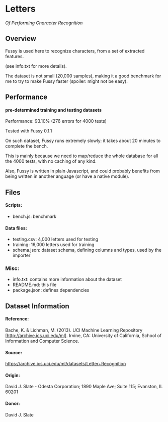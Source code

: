 # Letters

*Of Performing Character Recognition*

## Overview

Fussy is used here to recognize characters, from a set of extracted features.

(see info.txt for more details).

The dataset is not small (20,000 samples), making it a good benchmark for me
to try to make Fussy faster (spoiler: might not be easy).

## Performance

#### pre-determined training and testing datasets

Performance: 93.10% (276 errors for 4000 tests)

Tested with Fussy 0.1.1

On such dataset, Fussy runs extremely slowly: it takes about 20 minutes to complete
the bench.

This is mainly because we need to map/reduce the whole database for all the 4000 tests,
 with no caching of any kind.

Also, Fussy is written in plain Javascript, and could probably benefits from
being written in another anguage (or have a native module).


## Files

#### Scripts:

 - bench.js: benchmark

#### Data files:

 - testing.csv: 4,000 letters used for testing
 - training: 16,000 letters used for training
 - schema.json: dataset schema, defining columns and types, used by the importer

### Misc:

 - info.txt: contains more information about the dataset
 - README.md: this file
 - package.json: defines dependencies

## Dataset Information

#### Reference:

Bache, K. & Lichman, M. (2013). UCI Machine Learning Repository [http://archive.ics.uci.edu/ml].
Irvine, CA: University of California, School of Information and Computer Science.

#### Source:

https://archive.ics.uci.edu/ml/datasets/Letter+Recognition

#### Origin:

David J. Slate - Odesta Corporation; 1890 Maple Ave; Suite 115; Evanston, IL 60201

#### Donor:

David J. Slate
